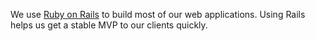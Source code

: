 We use [Ruby on Rails](http://rubyonrails.org/) to build most of our web
applications. Using Rails helps us get a stable MVP to our clients
quickly.
